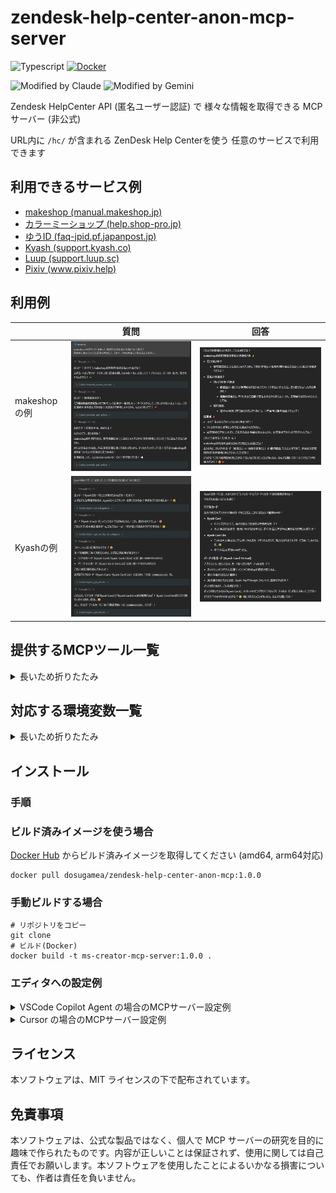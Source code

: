 # zendesk-help-center-anon-mcp-server

![Typescript](https://img.shields.io/badge/Typescript-3178C6?style=for-the-badge&logo=typescript&logoColor=white)
[![Docker](https://img.shields.io/badge/Docker-2496ED?style=for-the-badge&logo=docker&logoColor=white)](https://hub.docker.com/r/dosugamea/zendesk-help-center-anon-mcp)

![Modified by Claude](https://img.shields.io/badge/Modified%20by-Claude-D97757?style=flat-square&logo=claude)
![Modified by Gemini](https://img.shields.io/badge/Modified%20by-Gemini-4285F4?style=flat-square&logo=google-gemini)

Zendesk HelpCenter API (匿名ユーザー認証) で 様々な情報を取得できる MCP サーバー (非公式)

URL内に `/hc/` が含まれる ZenDesk Help Centerを使う 任意のサービスで利用できます

## 利用できるサービス例
- [makeshop (manual.makeshop.jp)](https://manual.makeshop.jp/hc/ja)
- [カラーミーショップ (help.shop-pro.jp)](https://help.shop-pro.jp/hc/ja)
- [ゆうID (faq-jpid.pf.japanpost.jp)](https://faq-jpid.pf.japanpost.jp/hc/ja)
- [Kyash (support.kyash.co)](https://support.kyash.co/hc/ja)
- [Luup (support.luup.sc)](https://support.luup.sc/hc/ja)
- [Pixiv (www.pixiv.help)](https://www.pixiv.help/hc/ja)

## 利用例

| | 質問 | 回答 |
|---|---|---|
| makeshopの例 | ![makeshopの利用料金の支払い方法について質問する例](./docs/example-ms-1.png) | ![makeshopの利用料金の支払い方法について正しい回答が返される](./docs/example-ms-2.png) |
| Kyashの例 | ![Kyashのカード種別について質問する例](./docs/example-kyash-1.png) | ![Kyashのカード種別について正しい回答が返される](./docs/example-kyash-2.png) |

## 提供するMCPツール一覧

<details>
<summary>長いため折りたたみ</summary>

- **`zendesk_list_categories`**
  - **説明:**
    - Zendesk Help Centerのカテゴリ一覧を取得します。
  - **パラメータ:**
    - `locale` (オプション): 言語（例: ja, en-us、デフォルトは環境変数 `ZENDESK_DEFAULT_LOCALE`）
    - `sort_by` (オプション): ソート基準（`position`, `created_at`, `updated_at` のいずれか）
    - `sort_order` (オプション): ソート順（`asc`, `desc` のいずれか）
  - **戻り値:**
    - テキスト形式のカテゴリ一覧（ID, 名前, 説明, URL）
- **`zendesk_list_sections_in_category`**
  - **説明:**
    - Zendesk Help CenterのカテゴリID配下のセクション一覧を取得します。
  - **パラメータ:**
    - `category_id` (必須): カテゴリID (文字列または数値)
    - `locale` (オプション): 言語（例: ja, en-us、デフォルトは環境変数 `ZENDESK_DEFAULT_LOCALE`）
    - `sort_by` (オプション): ソート基準（`position`, `created_at`, `updated_at` のいずれか）
    - `sort_order` (オプション): ソート順（`asc`, `desc` のいずれか）
    - `per_page` (オプション): 1ページあたりの件数（最大100）
    - `page` (オプション): ページ番号
  - **戻り値:**
    - テキスト形式のセクション一覧（ID, 名前, 説明, URL）とページネーション情報
- **`zendesk_get_articles_in_category`**
  - **説明:**
    - Zendesk Help CenterのカテゴリID配下の記事一覧を取得します。
  - **パラメータ:**
    - `category_id` (必須): カテゴリID (文字列または数値)
    - `locale` (オプション): 言語（例: ja, en-us、デフォルトは環境変数 `ZENDESK_DEFAULT_LOCALE`）
    - `sort_by` (オプション): ソート基準（`position`, `created_at`, `updated_at` のいずれか）
    - `sort_order` (オプション): ソート順（`asc`, `desc` のいずれか）
    - `per_page` (オプション): 1ページあたりの件数（最大100）
    - `page` (オプション): ページ番号
  - **戻り値:**
    - テキスト形式の記事一覧（ID, タイトル, URL, 抜粋）とページネーション情報
- **`zendesk_get_articles_in_section`**
  - **説明:**
    - Zendesk Help CenterのセクションID配下の記事一覧を取得します。
  - **パラメータ:**
    - `section_id` (必須): セクションID (文字列または数値)
    - `locale` (オプション): 言語（例: ja, en-us、デフォルトは環境変数 `ZENDESK_DEFAULT_LOCALE`）
    - `sort_by` (オプション): ソート基準（`position`, `created_at`, `updated_at` のいずれか）
    - `sort_order` (オプション): ソート順（`asc`, `desc` のいずれか）
    - `per_page` (オプション): 1ページあたりの件数（最大100）
    - `page` (オプション): ページ番号
  - **戻り値:**
    - テキスト形式の記事一覧（ID, タイトル, URL, 抜粋）とページネーション情報
- **`zendesk_search_articles`**
  - **説明:**
    - ZenDesk Help Centerの記事をキーワードで検索します。
  - **パラメータ:**
    - `query` (必須): 検索キーワード (文字列)
    - `locale` (オプション): 言語（例: ja, en-us、デフォルトは環境変数 `ZENDESK_DEFAULT_LOCALE`）
    - `per_page` (オプション): 1ページあたりの件数（最大100）
    - `page` (オプション): ページ番号
  - **戻り値:**
    - テキスト形式の検索結果（ID, タイトル, URL, 抜粋）とページネーション情報
- **`zendesk_get_article`**
  - **説明:**
    - ZenDesk Help Centerの記事IDから記事詳細を取得します。
  - **パラメータ:**
    - `id` (必須): 記事ID (文字列または数値)
    - `locale` (オプション): 言語（例: ja, en-us、デフォルトは環境変数 `ZENDESK_DEFAULT_LOCALE`）
  - **戻り値:**
    - テキスト形式の記事詳細情報（タイトル, URL, 本文）
</details>

## 対応する環境変数一覧

<details>
<summary>長いため折りたたみ</summary>

- **`LANG`**:
  - 各ツールで `locale` パラメータを省略した場合のデフォルト言語や、国際化ライブラリ (`i18n`) で利用するデフォルト言語を設定します。サーバーの実行環境に応じて `ja` や `en` などが自動的に設定されることを想定しています。

- **`MCP_SERVER_NAME`**
  - MCPサーバーの名前を上書きします。
  - 指定しない場合は、`public/locales/` 配下の言語ファイルから読み込まれます。

- **`MCP_SERVER_DESCRIPTION`**
  - MCPサーバーの説明を上書きします。
  - 指定しない場合は、`public/locales/` 配下の言語ファイルから読み込まれます。

- **`MCP_TOOL_NAME_<TOOL_ID_IN_UPPERCASE>`**
  - ツールの表示名を個別に上書きします。
  - `<TOOL_ID_IN_UPPERCASE>` の部分には、ツールのデフォルト名 (例: `zendesk_list_categories`) をすべて大文字に置換したものを指定します。
  - **例:**
    - `zendesk_list_categories` ツールの名前を変更する場合: `MCP_TOOL_NAME_ZENDESK_LIST_CATEGORIES`
    - `zendesk_search_articles` ツールの名前を変更する場合: `MCP_TOOL_NAME_ZENDESK_SEARCH_ARTICLES`
  - 指定しない場合は、`public/locales/` 配下の言語ファイルから読み込まれます。

- **`MCP_TOOL_DESCRIPTION_<TOOL_ID_IN_UPPERCASE>`**
  - ツールの説明を個別に上書きします。
  - `<TOOL_ID_IN_UPPERCASE>` の部分は、上記と同様にツールのデフォルト名を大文字にしたものです。
  - **例:**
    - `zendesk_list_categories` ツールの説明を変更する場合: `MCP_TOOL_DESCRIPTION_ZENDESK_LIST_CATEGORIES`
  - 指定しない場合は、`public/locales/` 配下の言語ファイルから読み込まれます。
</details>

## インストール

### 手順

### ビルド済みイメージを使う場合

[Docker Hub](https://hub.docker.com/r/dosugamea/zendesk-help-center-anon-mcp) からビルド済みイメージを取得してください (amd64, arm64対応)

```
docker pull dosugamea/zendesk-help-center-anon-mcp:1.0.0
```

### 手動ビルドする場合

```
# リポジトリをコピー
git clone
# ビルド(Docker)
docker build -t ms-creator-mcp-server:1.0.0 .
```

### エディタへの設定例

<details>
<summary>VSCode Copilot Agent の場合のMCPサーバー設定例</summary>

```json
{
  "mcp": {
    "servers": {
      "zendesk-help-center-mcp-server": {
        "type": "stdio",
        "command": "docker",
        "args": [
          "run",
          "-i",
          "--rm",
          "dosugamea/zendesk-help-center-mcp-server:1.0.0"
        ]
      }
    }
  }
}
```

</details>

<details>
<summary>Cursor の場合のMCPサーバー設定例</summary>

##### Zendesk Help Center を1つしか使わない場合
1つしか使わない場合は 最低限 `ZENDESK_SITE_DOMAIN` と `LANG` を設定してください。

```json
{
  "mcpServers": {
    "makeshop-help-mcp": {
      "command": "docker",
      "args": [
        "run",
        "-i",
        "--rm",
        "-e",
        "ZENDESK_SITE_DOMAIN",
        "-e",
        "LANG",
        "-e",
        "MCP_SERVER_NAME",
        "-e",
        "MCP_SERVER_DESCRIPTION",
        "dosugamea/zendesk-help-center-anon-mcp:1.0.0"
      ],
      "env": {
        "MCP_SERVER_NAME": "makeshop-help-mcp",
        "MCP_SERVER_DESCRIPTION": "makeshopのヘルプ記事を取得するためのツールを提供します。カテゴリ、セクション、記事の一覧取得、記事の検索、記事詳細の取得ができます。",
        "ZENDESK_SITE_DOMAIN": "manual.makeshop.jp",
        "LANG": "ja"
      }
    }
  }
}
```

##### Zendesk Help Center を2つ以上使う場合

2つ以上使う場合、そのままだと同名のツールが登録されてしまいLLMの混乱を招きます。
下記のように各ツールの名前と説明を設定してください。

```json
{
  "mcpServers": {
    "kyash-help": {
      "command": "docker",
      "args": [
          "run",
          "-i",
          "--rm",
          "-e",
          "ZENDESK_SITE_DOMAIN",
          "-e",
          "LANG",
          "-e",
          "MCP_SERVER_NAME",
          "-e",
          "MCP_SERVER_DESCRIPTION",
          "-e",
          "MCP_TOOL_NAME_ZENDESK_LIST_CATEGORIES",
          "-e",
          "MCP_TOOL_DESCRIPTION_ZENDESK_LIST_CATEGORIES",
          "-e",
          "MCP_TOOL_NAME_ZENDESK_LIST_SECTIONS_IN_CATEGORY",
          "-e",
          "MCP_TOOL_DESCRIPTION_ZENDESK_LIST_SECTIONS_IN_CATEGORY",
          "-e",
          "MCP_TOOL_NAME_ZENDESK_GET_ARTICLES_IN_CATEGORY",
          "-e",
          "MCP_TOOL_DESCRIPTION_ZENDESK_GET_ARTICLES_IN_CATEGORY",
          "-e",
          "MCP_TOOL_NAME_ZENDESK_GET_ARTICLES_IN_SECTION",
          "-e",
          "MCP_TOOL_DESCRIPTION_ZENDESK_GET_ARTICLES_IN_SECTION",
          "-e",
          "MCP_TOOL_NAME_ZENDESK_GET_ARTICLE",
          "-e",
          "MCP_TOOL_DESCRIPTION_ZENDESK_GET_ARTICLE",
          "-e",
          "MCP_TOOL_NAME_ZENDESK_SEARCH_ARTICLES",
          "-e",
          "MCP_TOOL_DESCRIPTION_ZENDESK_SEARCH_ARTICLES",
          "dosugamea/zendesk-help-center-mcp-server:1.0.0"
      ],
      "env": {
          "MCP_SERVER_NAME": "kyash-help-mcp",
          "MCP_SERVER_DESCRIPTION": "Kyashのヘルプ記事を取得するツールを提供します。カテゴリ、セクション、記事の一覧取得、記事の検索、記事詳細を取得可能。",
          "MCP_TOOL_NAME_ZENDESK_LIST_CATEGORIES": "kyash_list_categories",
          "MCP_TOOL_DESCRIPTION_ZENDESK_LIST_CATEGORIES": "Kyashのカテゴリ一覧を取得します。",
          "MCP_TOOL_NAME_ZENDESK_LIST_SECTIONS_IN_CATEGORY": "kyash_list_sections_in_category",
          "MCP_TOOL_DESCRIPTION_ZENDESK_LIST_SECTIONS_IN_CATEGORY": "Kyashのカテゴリ内のセクション一覧を取得します。",
          "MCP_TOOL_NAME_ZENDESK_GET_ARTICLES_IN_CATEGORY": "kyash_get_articles_in_category",
          "MCP_TOOL_DESCRIPTION_ZENDESK_GET_ARTICLES_IN_CATEGORY": "Kyashの記事一覧を取得します。",
          "MCP_TOOL_NAME_ZENDESK_GET_ARTICLES_IN_SECTION": "kyash_get_articles_in_section",
          "MCP_TOOL_DESCRIPTION_ZENDESK_GET_ARTICLES_IN_SECTION": "Kyashの記事一覧を取得します。",
          "MCP_TOOL_NAME_ZENDESK_GET_ARTICLE": "kyash_get_article",
          "MCP_TOOL_DESCRIPTION_ZENDESK_GET_ARTICLE": "Kyashの記事詳細を取得します。",
          "MCP_TOOL_NAME_ZENDESK_SEARCH_ARTICLES": "kyash_search_articles",
          "MCP_TOOL_DESCRIPTION_ZENDESK_SEARCH_ARTICLES": "Kyashの記事を検索します。",
          "ZENDESK_SITE_DOMAIN": "support.kyash.co",
          "LANG": "ja"
      }
    }
  }
}
```
</details>

## ライセンス

本ソフトウェアは、MIT ライセンスの下で配布されています。

## 免責事項

本ソフトウェアは、公式な製品ではなく、個人で MCP サーバーの研究を目的に趣味で作られたものです。内容が正しいことは保証されず、使用に関しては自己責任でお願いします。本ソフトウェアを使用したことによるいかなる損害についても、作者は責任を負いません。
